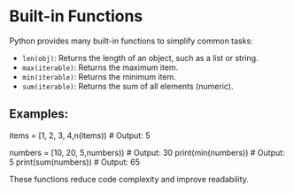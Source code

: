 # Built-in Functions

Python provides many built-in functions to simplify common tasks:

- `len(obj)`: Returns the length of an object, such as a list or string.
- `max(iterable)`: Returns the maximum item.
- `min(iterable)`: Returns the minimum item.
- `sum(iterable)`: Returns the sum of all elements (numeric).

## Examples:

items = [1, 2, 3, 4,n(items)) # Output: 5

numbers = [10, 20, 5,numbers)) # Output: 30
print(min(numbers)) # Output: 5
print(sum(numbers)) # Output: 65

These functions reduce code complexity and improve readability.
